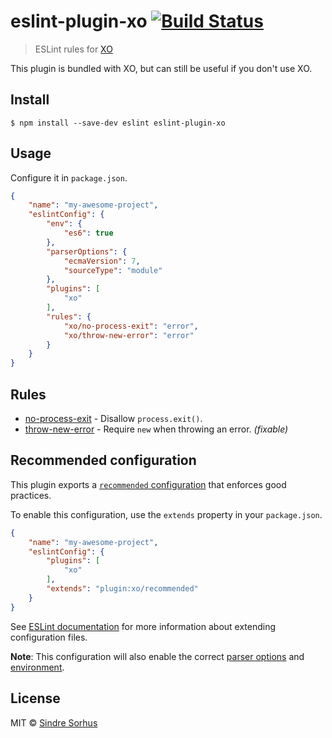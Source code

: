 # eslint-plugin-xo [![Build Status](https://travis-ci.org/sindresorhus/eslint-plugin-xo.svg?branch=master)](https://travis-ci.org/sindresorhus/eslint-plugin-xo)

> ESLint rules for [XO](https://github.com/sindresorhus/xo)

This plugin is bundled with XO, but can still be useful if you don't use XO.


## Install

```
$ npm install --save-dev eslint eslint-plugin-xo
```


## Usage

Configure it in `package.json`.

```json
{
	"name": "my-awesome-project",
	"eslintConfig": {
		"env": {
			"es6": true
		},
		"parserOptions": {
			"ecmaVersion": 7,
			"sourceType": "module"
		},
		"plugins": [
			"xo"
		],
		"rules": {
			"xo/no-process-exit": "error",
			"xo/throw-new-error": "error"
		}
	}
}
```


## Rules

- [no-process-exit](docs/rules/no-process-exit.md) - Disallow `process.exit()`.
- [throw-new-error](docs/rules/throw-new-error.md) - Require `new` when throwing an error. *(fixable)*


## Recommended configuration

This plugin exports a [`recommended` configuration](index.js) that enforces good practices.

To enable this configuration, use the `extends` property in your `package.json`.

```json
{
	"name": "my-awesome-project",
	"eslintConfig": {
		"plugins": [
			"xo"
		],
		"extends": "plugin:xo/recommended"
	}
}
```

See [ESLint documentation](http://eslint.org/docs/user-guide/configuring#extending-configuration-files) for more information about extending configuration files.

**Note**: This configuration will also enable the correct [parser options](http://eslint.org/docs/user-guide/configuring#specifying-parser-options) and [environment](http://eslint.org/docs/user-guide/configuring#specifying-environments).


## License

MIT © [Sindre Sorhus](https://sindresorhus.com)

